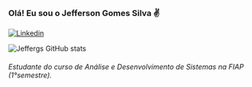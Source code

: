 ### Olá! Eu sou o Jefferson Gomes Silva ✌️

[![Linkedin](https://img.shields.io/badge/LinkedIn-0077B5?style=for-the-badge&logo=linkedin&logoColor=white)](https://www.linkedin.com/in/jefferson-g-silva/)

![Jeffergs GitHub stats](https://github-readme-stats.vercel.app/api?username=Jeffergs&show_icons=true&theme=algolia)


###### Estudante do curso de Análise e Desenvolvimento de Sistemas na FIAP (1°semestre).

